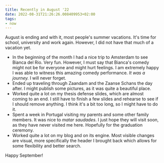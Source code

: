 ```yaml
---
title: Recently in August '22
date: 2022-08-31T21:26:26.008409953+02:00
tags:
- now
---
```


August is ending and with it, most people's summer vacations. It's time for school, university and work again. However, I did not have that much of a vacation yet.

<!--more-->

- In the beginning of the month I had a nice trip to Amsterdam to see Bianca del Rio. Very fun. However, I must say that Bianca's comedy might not be for everyone and might hurt feelings. I am extremely happy I was able to witness this amazing comedy performance. _It was a journey._  I will never forget.
- Ended up traveling through Zaandam and the Zaanse Schans the day after. I might publish some pictures, as it was quite a beautiful place.
- Worked quite a lot on my thesis defense slides, which are almost coming to an end. I still have to finish a few slides and rehearse to see if I should remove anything. I think it's a bit too long, so I might have to do it.
- Spent a week in Portugal visiting my parents and some other family members. It was nice to _matar saudades_. I just hope they will visit soon, as they have never visited me here. Hopefully for the graduation ceremony.
- Worked quite a lot on my blog and on its engine. Most visible changes are visual, more specifically the header I brought back which allows for some flexibility and better search.

Happy September!
